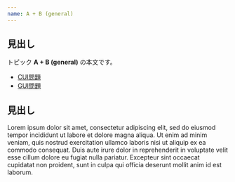 ```yaml
---
name: A + B (general)
---
```


## 見出し

トピック **A + B (general)** の本文です。

- [CUI問題](problems/example_course_imported_a_plus_b)
- [GUI問題](problems/example_course_imported_java_gui)

## 見出し

Lorem ipsum dolor sit amet, consectetur adipiscing elit, sed do eiusmod tempor incididunt ut labore et dolore magna aliqua.
Ut enim ad minim veniam, quis nostrud exercitation ullamco laboris nisi ut aliquip ex ea commodo consequat.
Duis aute irure dolor in reprehenderit in voluptate velit esse cillum dolore eu fugiat nulla pariatur.
Excepteur sint occaecat cupidatat non proident, sunt in culpa qui officia deserunt mollit anim id est laborum.
